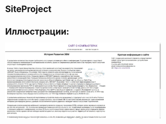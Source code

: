 # SiteProject
# Иллюстрации:
![Image alt](https://github.com/Invide/SiteProject/raw/master/readme1.jpg)
